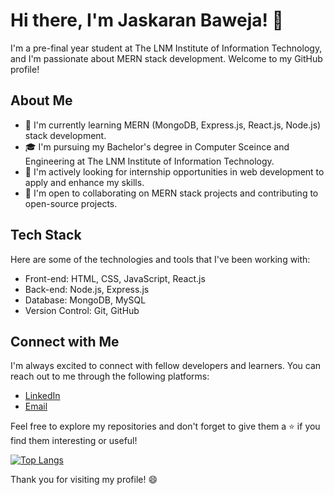# Hi there, I'm Jaskaran Baweja! 👋

I'm a pre-final year student at The LNM Institute of Information Technology, and I'm passionate about MERN stack development. Welcome to my GitHub profile! 

## About Me

- 🌱 I'm currently learning MERN (MongoDB, Express.js, React.js, Node.js) stack development.
- 🎓 I'm pursuing my Bachelor's degree in Computer Sceince and Engineering at The LNM Institute of Information Technology.
- 💼 I'm actively looking for internship opportunities in web development to apply and enhance my skills.
- 🤝 I'm open to collaborating on MERN stack projects and contributing to open-source projects.

## Tech Stack

Here are some of the technologies and tools that I've been working with:

- Front-end: HTML, CSS, JavaScript, React.js
- Back-end: Node.js, Express.js
- Database: MongoDB, MySQL
- Version Control: Git, GitHub


## Connect with Me

I'm always excited to connect with fellow developers and learners. You can reach out to me through the following platforms:

- [LinkedIn](https://www.linkedin.com/in/jaskaran-baweja-0b125522a)
- [Email](21ucs097@lnmiit.ac.in)

Feel free to explore my repositories and don't forget to give them a ⭐️ if you find them interesting or useful!

[![Top Langs](https://github-readme-stats.vercel.app/api/top-langs/?username=Jaskaran0702)](https://github.com/Jaskaran0702/github-readme-stats)

Thank you for visiting my profile! 😄
